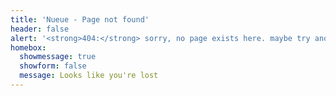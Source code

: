 ```yaml
---
title: 'Nueue - Page not found'
header: false
alert: '<strong>404:</strong> sorry, no page exists here. maybe try another!'
homebox:
  showmessage: true
  showform: false
  message: Looks like you're lost
---
```


